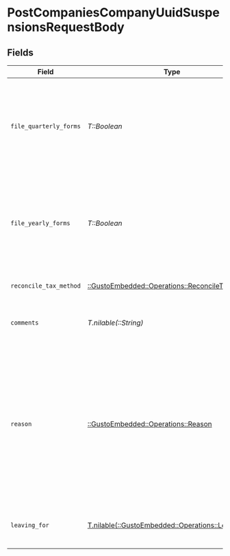 # PostCompaniesCompanyUuidSuspensionsRequestBody


## Fields

| Field                                                                                                                                                                                                                                                                                               | Type                                                                                                                                                                                                                                                                                                | Required                                                                                                                                                                                                                                                                                            | Description                                                                                                                                                                                                                                                                                         |
| --------------------------------------------------------------------------------------------------------------------------------------------------------------------------------------------------------------------------------------------------------------------------------------------------- | --------------------------------------------------------------------------------------------------------------------------------------------------------------------------------------------------------------------------------------------------------------------------------------------------- | --------------------------------------------------------------------------------------------------------------------------------------------------------------------------------------------------------------------------------------------------------------------------------------------------- | --------------------------------------------------------------------------------------------------------------------------------------------------------------------------------------------------------------------------------------------------------------------------------------------------- |
| `file_quarterly_forms`                                                                                                                                                                                                                                                                              | *T::Boolean*                                                                                                                                                                                                                                                                                        | :heavy_check_mark:                                                                                                                                                                                                                                                                                  | Should Gusto file quarterly tax forms on behalf of the company? The correct answer can depend on why the company is suspending their account, and how taxes are being reconciled.                                                                                                                   |
| `file_yearly_forms`                                                                                                                                                                                                                                                                                 | *T::Boolean*                                                                                                                                                                                                                                                                                        | :heavy_check_mark:                                                                                                                                                                                                                                                                                  | Should Gusto file yearly tax forms on behalf of the company? The correct answer can depend on why the company is suspending their account, and how taxes are being reconciled.                                                                                                                      |
| `reconcile_tax_method`                                                                                                                                                                                                                                                                              | [::GustoEmbedded::Operations::ReconcileTaxMethod](../../models/operations/reconciletaxmethod.md)                                                                                                                                                                                                    | :heavy_check_mark:                                                                                                                                                                                                                                                                                  | How Gusto will handle taxes already collected.                                                                                                                                                                                                                                                      |
| `comments`                                                                                                                                                                                                                                                                                          | *T.nilable(::String)*                                                                                                                                                                                                                                                                               | :heavy_minus_sign:                                                                                                                                                                                                                                                                                  | User-supplied comments describing why they are suspending their account.                                                                                                                                                                                                                            |
| `reason`                                                                                                                                                                                                                                                                                            | [::GustoEmbedded::Operations::Reason](../../models/operations/reason.md)                                                                                                                                                                                                                            | :heavy_check_mark:                                                                                                                                                                                                                                                                                  | Explanation for why the company is suspending their account.<br/><br/>> 🚧 FEIN or entity type changes require Customer Support<br/>><br/>> If a company is switching FEIN or changing their entity type, this change must be performed by Gusto Customer Support and cannot be performed via the API at this time. |
| `leaving_for`                                                                                                                                                                                                                                                                                       | [T.nilable(::GustoEmbedded::Operations::LeavingFor)](../../models/operations/leavingfor.md)                                                                                                                                                                                                         | :heavy_minus_sign:                                                                                                                                                                                                                                                                                  | Which competitor the company is joining instead. Required if `reason` is `'switching_provider'`.                                                                                                                                                                                                    |